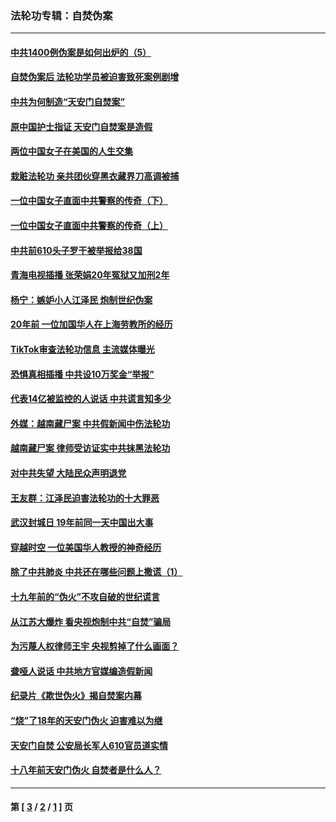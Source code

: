 ### 法轮功专辑：自焚伪案
---
#### [中共1400例伪案是如何出炉的（5）](../../pages/nf5562/n13226831.md?04200430) 
#### [自焚伪案后 法轮功学员被迫害致死案例剧增](../../pages/nf5562/n13190600.md?04200430) 
#### [中共为何制造“天安门自焚案”](../../pages/nf5562/n13183270.md?04200430) 
#### [原中国护士指证 天安门自焚案是造假](../../pages/nf5562/n13172289.md?04200430) 
#### [两位中国女子在美国的人生交集](../../pages/nf5562/n13156138.md?04200430) 
#### [栽赃法轮功 亲共团伙穿黑衣藏界刀高调被捕](../../pages/nf5562/n13073780.md?04200430) 
#### [一位中国女子直面中共警察的传奇（下）](../../pages/nf5562/n12989706.md?04200430) 
#### [一位中国女子直面中共警察的传奇（上）](../../pages/nf5562/n12985072.md?04200430) 
#### [中共前610头子罗干被举报给38国](../../pages/nf5562/n12975419.md?04200430) 
#### [青海电视插播 张荣娟20年冤狱又加刑2年](../../pages/nf5562/n12738166.md?04200430) 
#### [杨宁：嫉妒小人江泽民 炮制世纪伪案](../../pages/nf5562/n12724108.md?04200430) 
#### [20年前 一位加国华人在上海劳教所的经历](../../pages/nf5562/n12707932.md?04200430) 
#### [TikTok审查法轮功信息 主流媒体曝光](../../pages/nf5562/n12362336.md?04200430) 
#### [恐惧真相插播 中共设10万奖金“举报”](../../pages/nf5562/n12306396.md?04200430) 
#### [代表14亿被监控的人说话 中共谎言知多少](../../pages/nf5562/n12297484.md?04200430) 
#### [外媒：越南藏尸案 中共假新闻中伤法轮功](../../pages/nf5562/n12264411.md?04200430) 
#### [越南藏尸案 律师受访证实中共抹黑法轮功](../../pages/nf5562/n12261878.md?04200430) 
#### [对中共失望 大陆民众声明退党](../../pages/nf5562/n12187315.md?04200430) 
#### [王友群：江泽民迫害法轮功的十大罪恶](../../pages/nf5562/n12169074.md?04200430) 
#### [武汉封城日 19年前同一天中国出大事](../../pages/nf5562/n12150901.md?04200430) 
#### [穿越时空  一位美国华人教授的神奇经历](../../pages/nf5562/n12097460.md?04200430) 
#### [除了中共肺炎 中共还在哪些问题上撒谎（1）](../../pages/nf5562/n11955770.md?04200430) 
#### [十九年前的“伪火”不攻自破的世纪谎言](../../pages/nf5562/n11813238.md?04200430) 
#### [从江苏大爆炸 看央视炮制中共“自焚”骗局](../../pages/nf5562/n11140275.md?04200430) 
#### [为污蔑人权律师王宇 央视剪掉了什么画面？](../../pages/nf5562/n11130142.md?04200430) 
#### [聋哑人说话 中共地方官媒编造假新闻](../../pages/nf5562/n11006067.md?04200430) 
#### [纪录片《欺世伪火》揭自焚案内幕](../../pages/nf5562/n11002664.md?04200430) 
#### [“烧”了18年的天安门伪火 迫害难以为继](../../pages/nf5562/n10996660.md?04200430) 
#### [天安门自焚 公安局长军人610官员道实情](../../pages/nf5562/n10997098.md?04200430) 
#### [十八年前天安门伪火 自焚者是什么人？](../../pages/nf5562/n10996556.md?04200430) 

---
#### 第 [ [3](./3.md?04200430) / [2](./2.md?04200430) / [1](./1.md?04200430) ] 页
